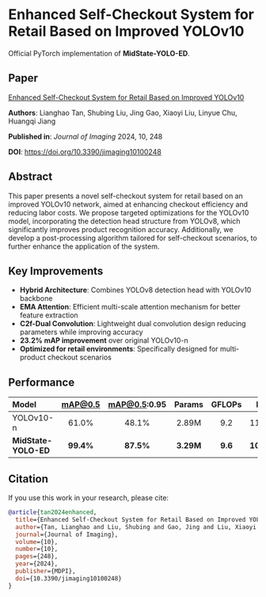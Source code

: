 # Enhanced Self-Checkout System for Retail Based on Improved YOLOv10

Official PyTorch implementation of **MidState-YOLO-ED**.

## Paper

[Enhanced Self-Checkout System for Retail Based on Improved YOLOv10](https://doi.org/10.3390/jimaging10100248)

**Authors**: Lianghao Tan, Shubing Liu, Jing Gao, Xiaoyi Liu, Linyue Chu, Huangqi Jiang

**Published in**: *Journal of Imaging* 2024, 10, 248

**DOI**: https://doi.org/10.3390/jimaging10100248

## Abstract

This paper presents a novel self-checkout system for retail based on an improved YOLOv10 network, aimed at enhancing checkout efficiency and reducing labor costs. We propose targeted optimizations for the YOLOv10 model, incorporating the detection head structure from YOLOv8, which significantly improves product recognition accuracy. Additionally, we develop a post-processing algorithm tailored for self-checkout scenarios, to further enhance the application of the system.

## Key Improvements

- **Hybrid Architecture**: Combines YOLOv8 detection head with YOLOv10 backbone
- **EMA Attention**: Efficient multi-scale attention mechanism for better feature extraction
- **C2f-Dual Convolution**: Lightweight dual convolution design reducing parameters while improving accuracy
- **23.2% mAP improvement** over original YOLOv10-n
- **Optimized for retail environments**: Specifically designed for multi-product checkout scenarios

## Performance

| Model | mAP@0.5 | mAP@0.5:0.95 | Params | GFLOPs | FPS |
|:------|:-------:|:------------:|:------:|:------:|:---:|
| YOLOv10-n | 61.0% | 48.1% | 2.89M | 9.2 | 112.36 |
| **MidState-YOLO-ED** | **99.4%** | **87.5%** | **3.29M** | **9.6** | **109.89** |

## Citation

If you use this work in your research, please cite:

```bibtex
@article{tan2024enhanced,
  title={Enhanced Self-Checkout System for Retail Based on Improved YOLOv10},
  author={Tan, Lianghao and Liu, Shubing and Gao, Jing and Liu, Xiaoyi and Chu, Linyue and Jiang, Huangqi},
  journal={Journal of Imaging},
  volume={10},
  number={10},
  pages={248},
  year={2024},
  publisher={MDPI},
  doi={10.3390/jimaging10100248}
}
```